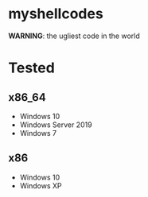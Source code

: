 # myshellcodes
**WARNING**: the ugliest code in the world

# Tested

## x86_64

* Windows 10
* Windows Server 2019
* Windows 7

## x86

* Windows 10 
* Windows XP 
